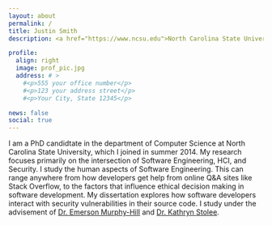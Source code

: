 ```yaml
---
layout: about
permalink: /
title: Justin Smith
description: <a href="https://www.ncsu.edu">North Carolina State University</a>

profile:
  align: right
  image: prof_pic.jpg
  address: # >
    #<p>555 your office number</p>
    #<p>123 your address street</p>
    #<p>Your City, State 12345</p>

news: false
social: true
---
```


I am a PhD candidtate in the department of Computer Science at North Carolina State University, which I joined in summer 2014. My research focuses primarily on the intersection of Software Engineering, HCI, and Security. I study the human aspects of Software Engineering. This can range anywhere from how developers get help from online Q&A sites like Stack Overflow, to the factors that influence ethical decision making in software development. My dissertation explores how software developers interact with security vulnerabilities in their source code. I study under the advisement of [Dr. Emerson Murphy-Hill](https://people.engr.ncsu.edu/ermurph3/index.html) and [Dr. Kathryn Stolee](http://kstolee.github.io/).
